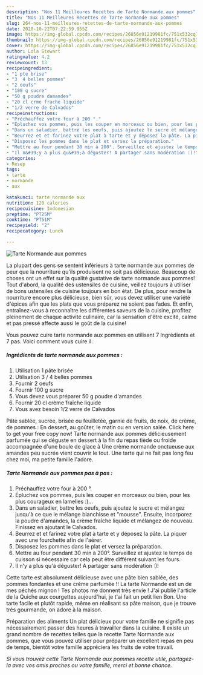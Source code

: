 ```yaml
---
description: "Nos 11 Meilleures Recettes de Tarte Normande aux pommes"
title: "Nos 11 Meilleures Recettes de Tarte Normande aux pommes"
slug: 264-nos-11-meilleures-recettes-de-tarte-normande-aux-pommes
date: 2020-10-22T07:22:59.955Z
image: https://img-global.cpcdn.com/recipes/26856e91219981fc/751x532cq70/tarte-normande-aux-pommes-photo-principale-de-la-recette.jpg
thumbnail: https://img-global.cpcdn.com/recipes/26856e91219981fc/751x532cq70/tarte-normande-aux-pommes-photo-principale-de-la-recette.jpg
cover: https://img-global.cpcdn.com/recipes/26856e91219981fc/751x532cq70/tarte-normande-aux-pommes-photo-principale-de-la-recette.jpg
author: Lola Stewart
ratingvalue: 4.2
reviewcount: 13
recipeingredient:
- "1 pte brise"
- "3  4 belles pommes"
- "2 oeufs"
- "100 g sucre"
- "50 g poudre damandes"
- "20 cl crme frache liquide"
- "1/2 verre de Calvados"
recipeinstructions:
- "Préchauffez votre four à 200 °."
- "Épluchez vos pommes, puis les couper en morceaux ou bien, pour les plus courageux en lamelles :)..."
- "Dans un saladier, battre les oeufs, puis ajoutez le sucre et mélangez jusqu&#39;à ce que le mélange blanchisse et &#34;mousse&#34;. Ensuite, incorporez la poudre d&#39;amandes, la crème fraîche liquide et mélangez de nouveau. Finissez en ajoutant le Calvados."
- "Beurrez et et farinez votre plat à tarte et y déposez la pâte. La piquer avec une fourchette afin de l&#39;aérer."
- "Disposez les pommes dans le plat et versez la préparation."
- "Mettre au four pendant 30 min à 200°. Surveillez et ajustez le temps de cuisson si nécessaire car cela peut être différent suivant les fours."
- "Il n&#39;y a plus qu&#39;à déguster! A partager sans modération :)!"
categories:
- Resep
tags:
- tarte
- normande
- aux

katakunci: tarte normande aux 
nutrition: 120 calories
recipecuisine: Indonesian
preptime: "PT25M"
cooktime: "PT51M"
recipeyield: "2"
recipecategory: Lunch

---
```



![Tarte Normande aux pommes](https://img-global.cpcdn.com/recipes/26856e91219981fc/751x532cq70/tarte-normande-aux-pommes-photo-principale-de-la-recette.jpg)

La plupart des gens se sentent inférieurs à tarte normande aux pommes de peur que la nourriture qu'ils produisent ne soit pas délicieuse. Beaucoup de choses ont un effet sur la qualité gustative de tarte normande aux pommes! Tout d'abord, la qualité des ustensiles de cuisine, veillez toujours à utiliser de bons ustensiles de cuisine toujours en bon état. De plus, pour rendre la nourriture encore plus délicieuse, bien sûr, vous devez utiliser une variété d'épices afin que les plats que vous préparez ne soient pas fades. Et enfin, entraînez-vous à reconnaître les différentes saveurs de la cuisine, profitez pleinement de chaque activité culinaire, car la sensation d'être excité, calme et pas pressé affecte aussi le goût de la cuisine!

<!--inarticleads1-->

Vous pouvez cuire tarte normande aux pommes en utilisant 7 Ingrédients et 7 pas. Voici comment vous cuire il.

##### Ingrédients de tarte normande aux pommes :

1. Utilisation 1 pâte brisée
1. Utilisation 3 / 4 belles pommes
1. Fournir 2 oeufs
1. Fournir 100 g sucre
1. Vous devez vous préparer 50 g poudre d&#39;amandes
1. Fournir 20 cl crème fraîche liquide
1. Vous avez besoin 1/2 verre de Calvados


Pâte sablée, sucrée, brisée ou feuilletée, garnie de fruits, de noix, de crème, de pommes : En dessert, au goûter, le matin ou en version salée. Click here to get your free copy now! Tarte normande aux pommes délicieusement parfumée qui se déguste en dessert à la fin du repas tiède ou froide accompagnée d&#39;une boule de glace à Une crème normande onctueuse aux amandes peu sucrée vient couvrir le tout. Une tarte qui ne fait pas long feu chez moi, ma petite famille l&#39;adore. 

<!--inarticleads2-->

##### Tarte Normande aux pommes pas à pas :

1. Préchauffez votre four à 200 °.
1. Épluchez vos pommes, puis les couper en morceaux ou bien, pour les plus courageux en lamelles :)...
1. Dans un saladier, battre les oeufs, puis ajoutez le sucre et mélangez jusqu&#39;à ce que le mélange blanchisse et &#34;mousse&#34;. Ensuite, incorporez la poudre d&#39;amandes, la crème fraîche liquide et mélangez de nouveau. Finissez en ajoutant le Calvados.
1. Beurrez et et farinez votre plat à tarte et y déposez la pâte. La piquer avec une fourchette afin de l&#39;aérer.
1. Disposez les pommes dans le plat et versez la préparation.
1. Mettre au four pendant 30 min à 200°. Surveillez et ajustez le temps de cuisson si nécessaire car cela peut être différent suivant les fours.
1. Il n&#39;y a plus qu&#39;à déguster! A partager sans modération :)!


Cette tarte est absolument délicieuse avec une pâte bien sablée, des pommes fondantes et une crème parfumée !! La tarte Normande est un de mes péchés mignon ! Tes photos me donnent très envie ! J&#39;ai publié l&#39;article de la Quiche aux courgettes aujourd&#39;hui, je t&#39;ai fait un petit lien Bon. Une tarte facile et plutôt rapide, même en réalisant sa pâte maison, que je trouve très gourmande, on adore à la maison. 

<!--inarticleads1-->

<p>
Préparation des aliments Un plat délicieux pour votre famille ne signifie pas nécessairement passer des heures à travailler dans la cuisine. Il existe un grand nombre de recettes telles que la recette Tarte Normande aux pommes, que vous pouvez utiliser pour préparer un excellent repas en peu de temps, bientôt votre famille appréciera les fruits de votre travail.
</p>

<p>
<i>Si vous trouvez cette Tarte Normande aux pommes recette utile, partagez-la avec vos amis proches ou votre famille, merci et bonne chance.</i>
</p>
